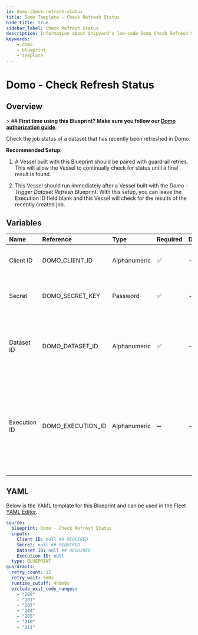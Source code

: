 ```yaml
---
id: domo-check-refresh-status
title: Domo Template - Check Refresh Status
hide_title: true
sidebar_label: Check Refresh Status
description: Information about Shipyard's low-code Domo Check Refresh Status blueprint. Check the status of a recently refreshed dataset in Domo.
keywords:
    - domo
    - blueprint
    - template
---
```


# Domo - Check Refresh Status

## Overview

&gt; ## **First time using this Blueprint? Make sure you follow our [Domo authorization guide](https://www.shipyardapp.com/docs/blueprint-library/domo/domo-authorization/)**.

Check the job status of a dataset that has recently been refreshed in Domo.

**Recommended Setup:**

1. A Vessel built with this Blueprint should be paired with guardrail retries. This will allow the Vessel to continually check for status until a final result is found.

2. This Vessel should run immediately after a Vessel built with the _Domo - Trigger Dataset Refresh_ Blueprint. With this setup, you can leave the Execution ID field blank and this Vessel will check for the results of the recently created job.



## Variables

| Name | Reference | Type | Required | Default | Options | Description |
|:---|:---|:---|:---|:---|:---|:---|
| Client ID | DOMO_CLIENT_ID | Alphanumeric | :white_check_mark: | - | - | Client ID of your organization&#39;s Domo App. |
| Secret | DOMO_SECRET_KEY | Password | :white_check_mark: | - | - | Secret associated with the provided Client ID. |
| Dataset ID | DOMO_DATASET_ID | Alphanumeric | :white_check_mark: | - | - | UUID of the dataset you want to download, typically found at the end of the URL. |
| Execution ID | DOMO_EXECUTION_ID | Alphanumeric | :heavy_minus_sign: | - | - | The ID of a specific execution you check the status of. If left blank, will try to find the execution ID from an &#34;Refresh Dataset&#34; Vessel that ran upstream. |


## YAML

Below is the YAML template for this Blueprint and can be used in the Fleet [YAML Editor](../../reference/fleets/yaml-editor.md).

```yaml
source:
  blueprint: Domo - Check Refresh Status
  inputs:
    Client ID: null ## REQUIRED
    Secret: null ## REQUIRED
    Dataset ID: null ## REQUIRED
    Execution ID: null 
  type: BLUEPRINT
guardrails:
  retry_count: 12
  retry_wait: 5m0s
  runtime_cutoff: 4h0m0s
  exclude_exit_code_ranges:
    - "200"
    - "201"
    - "203"
    - "204"
    - "205"
    - "210"
    - "211"
```
